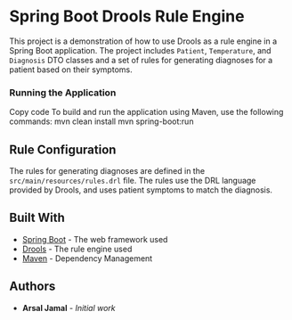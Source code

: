 # Spring Boot Drools Rule Engine

This project is a demonstration of how to use Drools as a rule engine in a Spring Boot application. The project includes `Patient`, `Temperature`, and `Diagnosis` DTO classes and a set of rules for generating diagnoses for a patient based on their symptoms.


### Running the Application

Copy code
To build and run the application using Maven, use the following commands:
mvn clean install
mvn spring-boot:run

## Rule Configuration

The rules for generating diagnoses are defined in the `src/main/resources/rules.drl` file. The rules use the DRL language provided by Drools, and uses patient symptoms to match the diagnosis.

## Built With

- [Spring Boot](https://spring.io/projects/spring-boot) - The web framework used
- [Drools](https://drools.org/) - The rule engine used
- [Maven](https://maven.org/) - Dependency Management

## Authors

- **Arsal Jamal** - *Initial work*




